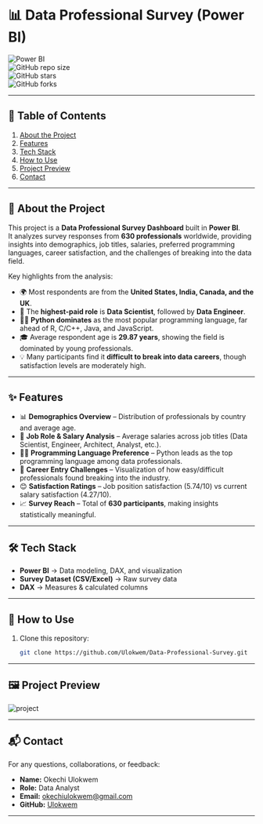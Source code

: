 # 📊 Data Professional Survey (Power BI)  

![Power BI](https://img.shields.io/badge/Power%20BI-Data%20Visualization-F2C811?logo=powerbi&logoColor=white)  
![GitHub repo size](https://img.shields.io/github/repo-size/Ulokwem/Data-Professional-Survey?color=blue&label=Repo%20Size)  
![GitHub stars](https://img.shields.io/github/stars/Ulokwem/Data-Professional-Survey?style=social)  
![GitHub forks](https://img.shields.io/github/forks/Ulokwem/Data-Professional-Survey?style=social)  

---

## 📖 Table of Contents  
1. [About the Project](#-about-the-project)  
2. [Features](#-features)  
3. [Tech Stack](#️-tech-stack)  
4. [How to Use](#-how-to-use)  
5. [Project Preview](#-project-preview)  
6. [Contact](#-contact)  

---

## 📌 About the Project  
This project is a **Data Professional Survey Dashboard** built in **Power BI**.  
It analyzes survey responses from **630 professionals** worldwide, providing insights into demographics, job titles, salaries, preferred programming languages, career satisfaction, and the challenges of breaking into the data field.  

Key highlights from the analysis:  
- 🌍 Most respondents are from the **United States, India, Canada, and the UK**.  
- 💼 The **highest-paid role** is **Data Scientist**, followed by **Data Engineer**.  
- 👩‍💻 **Python dominates** as the most popular programming language, far ahead of R, C/C++, Java, and JavaScript.  
- 🎓 Average respondent age is **29.87 years**, showing the field is dominated by young professionals.  
- 💡 Many participants find it **difficult to break into data careers**, though satisfaction levels are moderately high.  

---

## ✨ Features  
- 📊 **Demographics Overview** – Distribution of professionals by country and average age.  
- 💼 **Job Role & Salary Analysis** – Average salaries across job titles (Data Scientist, Engineer, Architect, Analyst, etc.).  
- 👩‍💻 **Programming Language Preference** – Python leads as the top programming language among data professionals.  
- 🚀 **Career Entry Challenges** – Visualization of how easy/difficult professionals found breaking into the industry.  
- 😊 **Satisfaction Ratings** – Job position satisfaction (5.74/10) vs current salary satisfaction (4.27/10).  
- 📈 **Survey Reach** – Total of **630 participants**, making insights statistically meaningful.  

---

## 🛠️ Tech Stack  
- **Power BI** → Data modeling, DAX, and visualization  
- **Survey Dataset (CSV/Excel)** → Raw survey data  
- **DAX** → Measures & calculated columns  

---
## 🚀 How to Use  
1. Clone this repository:  
   ```bash
   git clone https://github.com/Ulokwem/Data-Professional-Survey.git

---

 ## 🖼️ Project Preview  
 ![project](https://github.com/user-attachments/assets/bb00a2e9-5355-4690-96bf-ef295bfcbd0c)


---

## 📬 Contact  
For any questions, collaborations, or feedback:  

- **Name:** Okechi Ulokwem  
- **Role:** Data Analyst  
- **Email:** okechiulokwem@gmail.com  
- **GitHub:** [Ulokwem](https://github.com/Ulokwem)  

---
